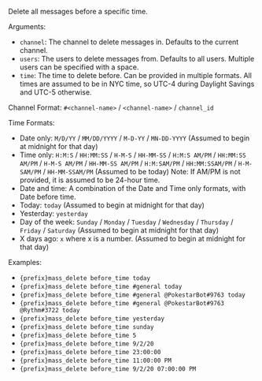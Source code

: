 Delete all messages before a specific time.

Arguments:
* `channel`: The channel to delete messages in. Defaults to the current channel.
* `users`: The users to delete messages from. Defaults to all users. Multiple users can be specified with a space.
* `time`: The time to delete before. Can be provided in multiple formats. All times are assumed to be in NYC time, so UTC-4 during Daylight Savings and UTC-5 otherwise.

Channel Format: `#<channel-name>` / `<channel-name>` / `channel_id`

Time Formats:
* Date only: `M/D/YY` / `MM/DD/YYYY` / `M-D-YY` / `MN-DD-YYYY` (Assumed to begin at midnight for that day)
* Time only: `H:M:S` / `HH:MM:SS` / `H-M-S` / `HH-MM-SS` / `H:M:S AM/PM` / `HH:MM:SS AM/PM` / `H-M-S AM/PM` / `HH-MM-SS AM/PM` / `H:M:SAM/PM` / `HH:MM:SSAM/PM` / `H-M-SAM/PM` / `HH-MM-SSAM/PM` (Assumed to be today)
Note: If AM/PM is not provided, it is assumed to be 24-hour time.
* Date and time: A combination of the Date and Time only formats, with Date before time.
* Today: `today` (Assumed to begin at midnight for that day)
* Yesterday: `yesterday`
* Day of the week: `Sunday` / `Monday` / `Tuesday` / `Wednesday` / `Thursday` / `Friday` / `Saturday` (Assumed to begin at midnight for that day)
* X days ago: `x` where x is a number. (Assumed to begin at midnight for that day)

Examples:
* `{prefix}mass_delete before_time today`
* `{prefix}mass_delete before_time #general today`
* `{prefix}mass_delete before_time #general @PokestarBot#9763 today`
* `{prefix}mass_delete before_time #general @PokestarBot#9763 @Rythm#3722 today`
* `{prefix}mass_delete before_time yesterday`
* `{prefix}mass_delete before_time sunday`
* `{prefix}mass_delete before_time 5`
* `{prefix}mass_delete before_time 9/2/20`
* `{prefix}mass_delete before_time 23:00:00`
* `{prefix}mass_delete before_time 11:00:00 PM`
* `{prefix}mass_delete before_time 9/2/20 07:00:00 PM`
